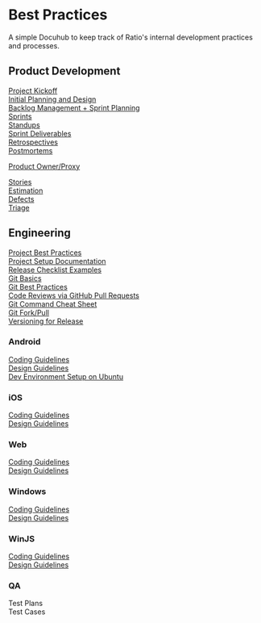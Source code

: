 Best Practices
============

A simple Docuhub to keep track of Ratio's internal development practices and processes.

Product Development
---
[Project Kickoff](../master/pages/project_kickoff.md)  
[Initial Planning and Design](../master/pages/initial_planning_and_design.md)  
[Backlog Management + Sprint Planning](../master/pages/sprint_planning.md)  
[Sprints](../master/pages/sprints.md)  
[Standups](../master/pages/standups.md)  
[Sprint Deliverables](../master/pages/sprint_deliverables.md)  
[Retrospectives](../master/pages/retrospectives.md)  
[Postmortems](../master/pages/postmortems.md)  

[Product Owner/Proxy](../master/pages/product_owner_proxy.md)  

[Stories](../master/pages/stories.md)  
[Estimation](../master/pages/estimation.md)  
[Defects](../master/pages/defects.md)  
[Triage](../master/pages/triage.md)  


Engineering
---
[Project Best Practices](../master/pages/engineering/project_best_practices.md)  
[Project Setup Documentation](../master/pages/engineering/project_setup_documentation.md)  
[Release Checklist Examples](../master/pages/engineering/release_checklists.md)  
[Git Basics](../master/pages/engineering/git_basics.md)  
[Git Best Practices](../master/pages/engineering/git_best_practices.md)  
[Code Reviews via GitHub Pull Requests](../master/pages/engineering/git-pull-request-code-reviews.md)  
[Git Command Cheat Sheet](../master/pages/engineering/git_commands.md)  
[Git Fork/Pull](../master/pages/engineering/github_branching_and_pull_requests.md)  
[Versioning for Release](../master/pages/engineering/versioning_for_release.md)  
<!--
Test Driven Development  
Logic Diagram Basics  
Sequence Diagram Basics  
Entity Relationship Diagram Basics  
-->
### Android
[Coding Guidelines](../master/pages/android/code_guidelines.md)  
[Design Guidelines](../master/pages/android/design_guidelines.md)  
[Dev Environment Setup on Ubuntu](../master/pages/android/android_ubuntu_setup.md)  

### iOS
[Coding Guidelines](../master/pages/ios/code_guidelines.md)  
[Design Guidelines](../master/pages/ios/design_guidelines.md)  

### Web
[Coding Guidelines](../master/pages/web/javascript_code_guidelines.md)  
[Design Guidelines](../master/pages/web/design_guidelines.md)  

### Windows
[Coding Guidelines](../master/pages/windows/code_guidelines.md)  
[Design Guidelines](../master/pages/windows/design_guidelines.md)

### WinJS
[Coding Guidelines](../master/pages/winjs/code_guidelines.md)  
[Design Guidelines](../master/pages/winjs/design_guidelines.md)

### QA
Test Plans  
Test Cases  
